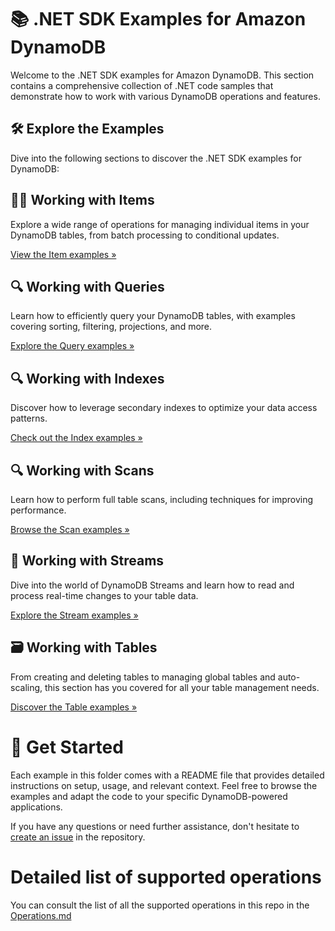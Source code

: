# 📚 .NET SDK Examples for Amazon DynamoDB

Welcome to the .NET SDK examples for Amazon DynamoDB. This section contains a comprehensive collection of .NET code samples that demonstrate how to work with various DynamoDB operations and features.

## 🛠️ Explore the Examples

Dive into the following sections to discover the .NET SDK examples for DynamoDB:

## 👨‍💻 Working with Items

Explore a wide range of operations for managing individual items in your DynamoDB tables, from batch processing to conditional updates.

[View the Item examples »](./sdk_v1/data_plane/WorkingWithItems/)

## 🔍 Working with Queries

Learn how to efficiently query your DynamoDB tables, with examples covering sorting, filtering, projections, and more.

[Explore the Query examples »](./sdk_v1/data_plane/WorkingWithQueries)

## 🔍 Working with Indexes

Discover how to leverage secondary indexes to optimize your data access patterns.

[Check out the Index examples »](./sdk_v2/WorkingWithIndexes)

## 🔍 Working with Scans

Learn how to perform full table scans, including techniques for improving performance.

[Browse the Scan examples »](./sdk_v2/WorkingWithScans)

## 🌊 Working with Streams

Dive into the world of DynamoDB Streams and learn how to read and process real-time changes to your table data.

[Explore the Stream examples »](./sdk_v2/WorkingWithStreams)

## 🗃️ Working with Tables

From creating and deleting tables to managing global tables and auto-scaling, this section has you covered for all your table management needs.

[Discover the Table examples »](./sdk_v2/WorkingWithTables)

# 🚀 Get Started

Each example in this folder comes with a README file that provides detailed instructions on setup, usage, and relevant context. Feel free to browse the examples and adapt the code to your specific DynamoDB-powered applications.

If you have any questions or need further assistance, don't hesitate to [create an issue](https://github.com/aws-samples/aws-dynamodb-examples/issues/new) in the repository.

# Detailed list of supported operations

<!-- TODO: Create issue to Sync the operations with the code -->

You can consult the list of all the supported operations in this repo in the [Operations.md](./Operations.md)
